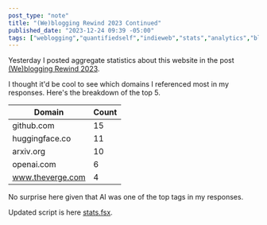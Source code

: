 ```yaml
---
post_type: "note" 
title: "(We)blogging Rewind 2023 Continued"
published_date: "2023-12-24 09:39 -05:00"
tags: ["weblogging","quantifiedself","indieweb","stats","analytics","blog","blogging","internet","opensource","community","selfhost","fsharp","spotify","antennapod","microblog", "analytics","pkm","personalknowledgemanagement"]
---
```


Yesterday I posted aggregate statistics about this website in the post [(We)blogging Rewind 2023](/notes/weblogging-rewind-2023/).

I thought it'd be cool to see which domains I referenced most in my responses. Here's the breakdown of the top 5.

| Domain | Count |
| --- | --- |
| github.com | 15 |
| huggingface.co | 11 |
| arxiv.org | 10 |
| openai.com | 6 |
| www.theverge.com | 4 |

No surprise here given that AI was one of the top tags in my responses. 

Updated script is here [stats.fsx](/resources/snippets/lqdev-me-website-post-metrics).